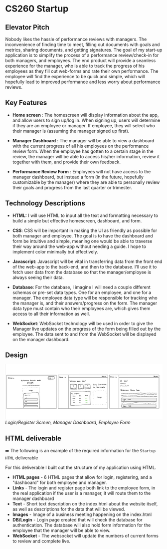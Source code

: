 # CS260 Startup

## Elevator Pitch

Nobody likes the hassle of performance reviews with managers. The inconvenience of finding time to meet, filling out documents with goals and metrics, sharing documents, and getting signatures. The goal of my start-up application is to simplify the process of a performance review/check-in for both managers, and employees. The end product will provide a seamless experience for the manager, who is able to track the progress of his employees as they fill out web-forms and rate their own performance. The employee will find the experience to be quick and simple, which will hopefully lead to improved performance and less worry about performance reviews.

## Key Features

- **Home screen** : The homescreen will display information about the app, and allow users to sign up/log in. When signing up, users will determine if they are an employee or manager. If employee, they will select who their manager is (assuming the manager signed up first).

- **Manager Dashboard** : The manager will be able to view a dashboard with the current progress of all his employees on the performance review form. When the employee has gotten to a certain stage in the review, the manager will be able to access his/her information, review it together with them, and provide their own feedback.

- **Performance Review Form** : Employees will not have access to the manager dashboard, but instead a form (in the future, hopefully customizable by the manager) where they are able to personally review their goals and progress from the last quarter or trimester.

## Technology Descriptions

- **HTML:** I will use HTML to input all the text and formatting necessary to build a simple but effective homescreen, dashboard, and form.

- **CSS**: CSS will be important in making the UI as friendly as possible for both manager and employee. The goal is to have the dashboard and form be intuitive and simple, meaning one would be able to traverse their way around the web-app without needing a guide. I hope to implement color minimally but effectively.

- **Javascript**: Javascript will be vital in transferring data from the front end of the web-app to the back-end, and then to the database. I'll use it to fetch user data from the database so that the manager/employee is always seeing their data.

- **Database**: For the database, I imagine I will need a couple different schemas or pre-set data types. One for an employee, and one for a manager. The employee data type will be responsible for tracking who the manager is, and their answers/progress on the form. The manager data type must contain who their employees are, which gives them access to all their information as well.

- **WebSocket**: WebSocket technology will be used in order to give the Manager live updates on the progress of the form being filled out by the employee. The data sent to and from the WebSocket will be displayed on the manager dashboard.

## Design

![App Design](designs.jpeg)
_Login/Register Screen, Manager Dashboard, Employee Form_

## HTML deliverable

➡️ The following is an example of the required information for the `Startup HTML` deliverable

For this deliverable I built out the structure of my application using HTML.

- **HTML pages** - 6 HTML pages that allow for login, registering, and a "dashboard" for both employee and manager.
- **Links** - The login and register page both link to the employee form, in the real application if the user is a manager, it will route them to the manager dashboard
- **Text** - Short text description on the index.html about the website itself, as well as descriptions for the data that will be viewed.
- **Images** - Image of a business meeting happening on the index.html
- **DB/Login** - Login page created that will check the database for authentication. The database will also hold form information for the employee that the manager will be able to view.
- **WebSocket** - The websocket will update the numbers of current forms to review and complete live.
